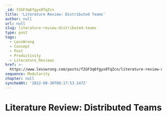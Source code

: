 ```yaml
---
_id: f2GF3q6fgyx8TqZcn
title: 'Literature Review: Distributed Teams'
author: null
url: null
slug: literature-review-distributed-teams
type: post
tags:
  - LessWrong
  - Concept
  - Post
  - Productivity
  - Literature_Reviews
href: >-
  https://www.lesswrong.com/posts/f2GF3q6fgyx8TqZcn/literature-review-distributed-teams
sequence: Modularity
chapter: null
synchedAt: '2022-08-30T08:17:53.147Z'
---
```


# Literature Review: Distributed Teams
